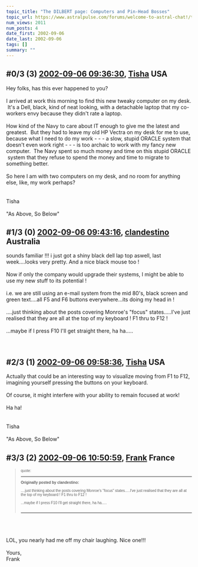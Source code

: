 ```yaml
---
topic_title: "The DILBERT page: Computers and Pin-Head Bosses"
topic_url: https://www.astralpulse.com/forums/welcome-to-astral-chat!/the-dilbert-page-computers-and-pin-head-bosses
num_views: 2011
num_posts: 4
date_first: 2002-09-06
date_last: 2002-09-06
tags: []
summary: ""
---
```


## \#0/3 (3) [2002-09-06 09:36:30](https://www.astralpulse.com/forums/index.php?msg=117574), [Tisha](https://www.astralpulse.com/forums/profile/?u=594) USA ##
<section>
Hey folks, has this ever happened to you?
<br>
<br>
I arrived at work this morning to find this new tweaky computer on my desk.  It's a Dell, black, kind of neat looking, with a detachable laptop that my co-workers envy because they didn't rate a laptop.
<br>
<br>
How kind of the Navy to care about IT enough to give me the latest and greatest.  But they had to leave my old HP Vectra on my desk for me to use, because what I need to do my work - - - a slow, stupid ORACLE system that doesn't even work right - - - is too archaic to work with my fancy new computer.  The Navy spent so much money and time on this stupid ORACLE  system that they refuse to spend the money and time to migrate to something better.
<br>
<br>
So here I am with two computers on my desk, and no room for anything else, like, my work perhaps?
<br>
<br>
<br>
Tisha
<br>
<br>
"As Above, So Below"
</section>

## \#1/3 (0) [2002-09-06 09:43:16](https://www.astralpulse.com/forums/index.php?msg=11927), [clandestino](https://www.astralpulse.com/forums/profile/?u=691) Australia ##
<section>
sounds familiar !!! i just got a shiny black dell lap top aswell, last week....looks very pretty. And a nice black mouse too !
<br>
<br>
Now if only the company would upgrade their systems, I might be able to use my new stuff to its potential !
<br>
<br>
i.e. we are still using an e-mail system from the mid 80's, black screen and green text....all F5 and F6 buttons everywhere...its doing my head in !
<br>
<br>
....just thinking about the posts covering Monroe's "focus" states.....I've just realised that they are all at the top of my keyboard ! F1 thru to F12 !
<br>
<br>
...maybe if I press F10 I'll get straight there, ha ha.....
<br>
<br>
<br>
</section>

## \#2/3 (1) [2002-09-06 09:58:36](https://www.astralpulse.com/forums/index.php?msg=11930), [Tisha](https://www.astralpulse.com/forums/profile/?u=594) USA ##
<section>
Actually that could be an interesting way to visualize moving from F1 to F12, imagining yourself pressing the buttons on your keyboard.
<br>
<br>
Of course, it might interfere with your ability to remain focused at work!
<br>
<br>
Ha ha!
<br>
<br>
<br>
Tisha
<br>
<br>
"As Above, So Below"
</section>

## \#3/3 (2) [2002-09-06 10:50:59](https://www.astralpulse.com/forums/index.php?msg=11938), [Frank](https://www.astralpulse.com/forums/profile/?u=359) France ##
<section>
<blockquote id="quote">
 <font face='"Arial"' id="quote" size="1">
  quote:
  <hr height="1" id="quote" noshade=""/>
  <b>
   Originally posted by clandestino:
  </b>
  <br>
  <br>
  ....just thinking about the posts covering Monroe's "focus" states.....I've just realised that they are all at the top of my keyboard ! F1 thru to F12 !
  <br>
  <br>
  ...maybe if I press F10 I'll get straight there, ha ha.....
  <br>
  <br>
  <hr height="1" id="quote" noshade=""/>
 </font>
</blockquote>
<br>
<br>
<br>
LOL, you nearly had me off my chair laughing. Nice one!!!
<br>
<br>
Yours,
<br>
Frank
<br>
<br>
<br>
<br>
</section>